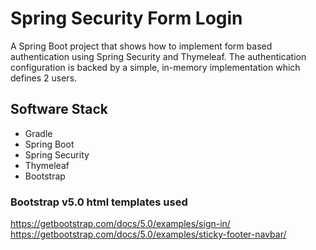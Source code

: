 # Spring Security Form Login
A Spring Boot project that shows how to implement form based authentication using Spring Security and Thymeleaf. The authentication configuration is backed by a simple, in-memory implementation which defines 2 users.

## Software Stack
- Gradle
- Spring Boot
- Spring Security
- Thymeleaf
- Bootstrap

### Bootstrap v5.0 html templates used
https://getbootstrap.com/docs/5.0/examples/sign-in/
https://getbootstrap.com/docs/5.0/examples/sticky-footer-navbar/